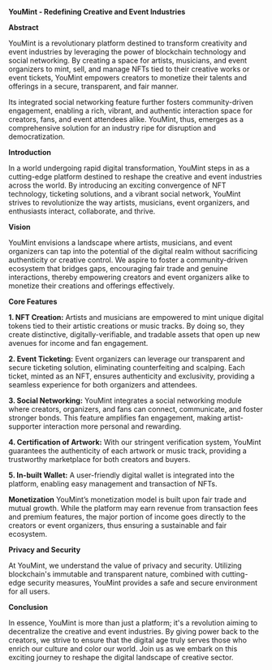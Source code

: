****YouMint - Redefining Creative and Event Industries****

**Abstract**

YouMint is a revolutionary platform destined to transform creativity and event industries by leveraging the power of blockchain technology and social networking. 
By creating a space for artists, musicians, and event organizers to mint, sell, and manage NFTs tied to their creative works or event tickets, YouMint empowers creators to monetize their talents 
and offerings in a secure, transparent, and fair manner.

Its integrated social networking feature further fosters community-driven engagement, enabling a rich, vibrant, and authentic interaction space for creators, fans, and event attendees alike. 
YouMint, thus, emerges as a comprehensive solution for an industry ripe for disruption and democratization.


**Introduction**

In a world undergoing rapid digital transformation, YouMint steps in as a cutting-edge platform destined to reshape the creative and event industries across the world. 
By introducing an exciting convergence of NFT technology, ticketing solutions, and a vibrant social network, YouMint strives to revolutionize the way artists, musicians, event organizers,
and enthusiasts interact, collaborate, and thrive.

**Vision**

YouMint envisions a landscape where artists, musicians, and event organizers can tap into the potential of the digital realm without sacrificing authenticity or creative control. 
We aspire to foster a community-driven ecosystem that bridges gaps, encouraging fair trade and genuine interactions, thereby empowering creators and event organizers alike to monetize their creations and 
offerings effectively.

**Core Features**

**1. NFT Creation:** 
Artists and musicians are empowered to mint unique digital tokens tied to their artistic creations or music tracks. By doing so, they create distinctive, digitally-verifiable, and tradable assets that open up new avenues for income and fan engagement.

**2. Event Ticketing:** 
Event organizers can leverage our transparent and secure ticketing solution, eliminating counterfeiting and scalping. Each ticket, minted as an NFT, ensures authenticity and exclusivity, providing a seamless experience for both organizers and attendees.

**3. Social Networking:** 
YouMint integrates a social networking module where creators, organizers, and fans can connect, communicate, and foster stronger bonds. 
This feature amplifies fan engagement, making artist-supporter interaction more personal and rewarding.

**4. Certification of Artwork:** With our stringent verification system, YouMint guarantees the authenticity of each artwork or music track, providing a trustworthy marketplace for both creators and buyers. 

**5. In-built Wallet:** A user-friendly digital wallet is integrated into the platform, enabling easy management and transaction of NFTs.

**Monetization**
YouMint’s monetization model is built upon fair trade and mutual growth. While the platform may earn revenue from transaction fees and premium features, the major portion of income goes directly to the creators or event organizers, thus ensuring a sustainable and fair ecosystem.

**Privacy and Security**

At YouMint, we understand the value of privacy and security. Utilizing blockchain's immutable and transparent nature, combined with cutting-edge security measures, YouMint provides a safe and secure environment for all users.

**Conclusion**

In essence, YouMint is more than just a platform; it's a revolution aiming to decentralize the creative and event industries. 
By giving power back to the creators, we strive to ensure that the digital age truly serves those who enrich our culture and color our world. 
Join us as we embark on this exciting journey to reshape the digital landscape of creative sector.
